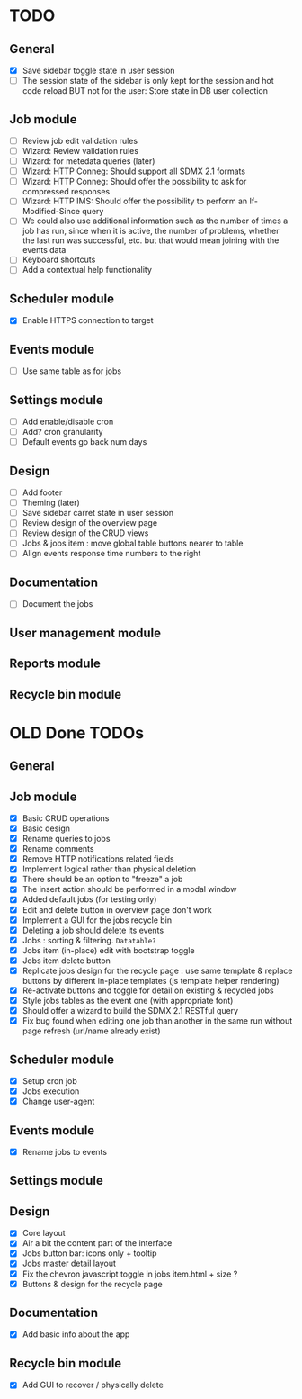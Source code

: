 # TODO

## General
- [x] Save sidebar toggle state in user session
- [ ] The session state of the sidebar is only kept for the session and hot code reload BUT not for the user: Store state in DB user collection

## Job module
- [ ] Review job edit validation rules
- [ ] Wizard: Review validation rules
- [ ] Wizard: for metedata queries (later)
- [ ] Wizard: HTTP Conneg: Should support all SDMX 2.1 formats
- [ ] Wizard: HTTP Conneg: Should offer the possibility to ask for compressed responses
- [ ] Wizard: HTTP IMS: Should offer the possibility to perform an If-Modified-Since query
- [ ] We could also use additional information such as the number of times a job has run, since when it is active, the number of problems, whether the last run was successful, etc. but that would mean joining with the events data
- [ ] Keyboard shortcuts
- [ ] Add a contextual help functionality

## Scheduler module
- [X] Enable HTTPS connection to target

## Events module
- [ ] Use same table as for jobs

## Settings module
- [ ] Add enable/disable cron
- [ ] Add? cron granularity
- [ ] Default events go back num days

## Design
- [ ] Add footer
- [ ] Theming (later)
- [ ] Save sidebar carret state in user session
- [ ] Review design of the overview page
- [ ] Review design of the CRUD views
- [ ] Jobs & jobs item : move global table buttons nearer to table
- [ ] Align events response time numbers to the right

## Documentation
- [ ] Document the jobs

## User management module

## Reports module

## Recycle bin module

# OLD Done TODOs

## General

## Job module
- [x] Basic CRUD operations
- [x] Basic design
- [x] Rename queries to jobs
- [x] Rename comments
- [x] Remove HTTP notifications related fields
- [x] Implement logical rather than physical deletion
- [x] There should be an option to "freeze" a job
- [x] The insert action should be performed in a modal window
- [x] Added default jobs (for testing only)
- [x] Edit and delete button in overview page don't work
- [x] Implement a GUI for the jobs recycle bin
- [x] Deleting a job should delete its events
- [x] Jobs : sorting & filtering. ```Datatable?``` 
- [x] Jobs item (in-place) edit with bootstrap toggle
- [x] Jobs item delete button
- [x] Replicate jobs design for the recycle page : use same template & replace buttons by different in-place templates (js template helper rendering)
- [x] Re-activate buttons and toggle for detail on existing & recycled jobs
- [x] Style jobs tables as the event one (with appropriate font)
- [x] Should offer a wizard to build the SDMX 2.1 RESTful query
- [x] Fix bug found when editing one job than another in the same run without page refresh (url/name already exist)

## Scheduler module
- [x] Setup cron job
- [x] Jobs execution
- [x] Change user-agent

## Events module
- [x] Rename jobs to events

## Settings module

## Design
- [x] Core layout
- [x] Air a bit the content part of the interface
- [x] Jobs button bar: icons only + tooltip
- [x] Jobs master detail layout
- [x] Fix the chevron javascript toggle in jobs item.html + size ?
- [x] Buttons & design for the recycle page

## Documentation
- [x] Add basic info about the app

## Recycle bin module
- [x] Add GUI to recover / physically delete

